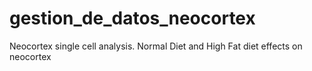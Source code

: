 # gestion_de_datos_neocortex
Neocortex single cell analysis. Normal Diet and High Fat diet effects on neocortex
